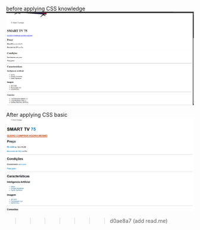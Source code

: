 
before applying CSS knowledge
![BEFORE](store/image.png)




After applying CSS basic
![AFTER](store/appyCSS.png)
>>>>>>> d0ae8a7 (add read.me)

